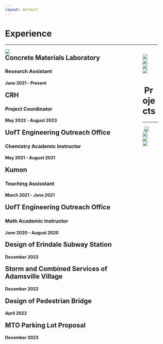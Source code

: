 ```yaml
---
layout: default
---
```

<style>
  details > summary { 
    cursor: pointer;
    list-style: none;
  }

  h2 {
    display: inline; 
  }
  
  .summary-chevron-up,
	.summary-chevron-down {
		pointer-events: none;
    position: absolute;
		background: #ffffff;
    right: 2em;
    z-index: 9;

		svg {
			display: block;
		}
	}

  .innerl {
    float: left;
    width: 90%;
    position: relative;
  }

  .innerr {
    float: left;
    width: 1%;
    position: relative;
  }

  .text {
    padding-top: 5em;
    display: block;
  }

  .on-top {
    z-index: 10;
  }

  
</style>

# Experience

---
<!-- CIMLAB -->
<div class="row">
  <div class="columnl">
    <a rel="noreferrer noopener" target="_blank" href="https://civmin.utoronto.ca/home/about-us/directory/professors/professor-karl-peterson/"><img src="/assets/img/uoft.png" 
    class="thumbnail"/></a>
  </div>
  <details class="columnr">
    <summary>
      <div class="innerl">
        <h2>Concrete Materials Laboratory</h2>
        <h3>Research Assistant</h3>
        <h4>June 2021 - Present</h4>
      </div>
      <div class="innerr">
        <div class="summary-chevron-up">
          <svg xmlns="http://www.w3.org/2000/svg" width="24" height="24" viewBox="0 0 24 24" fill="none" stroke="currentColor" stroke-width="2" stroke-linecap="round" stroke-linejoin="round" class="feather feather-chevron-down"><polyline points="6 9 12 15 18 9"></polyline></svg>
        </div>
      </div>
    </summary>
    <div class="innerr">
      <div class="summary-chevron-down on-top">
        <svg xmlns="http://www.w3.org/2000/svg" width="24" height="24" viewBox="0 0 24 24" fill="none" stroke="currentColor" stroke-width="2" stroke-linecap="round" stroke-linejoin="round" class="feather feather-chevron-up"><polyline points="18 15 12 9 6 15"></polyline></svg>
      </div>
    </div>
    <div class="text">
      <ul>
        <li>Working on a decentralized market-based task allocation algorithm to optimize trajectory planning
        for <b>heterogeneous Multi-Robot Systems</b> while leveraging a dynamic probabilistic lost person's model at Professor Beno Benhabib's Computer Integrated Manufacturing Lab (CIMLab).</li>
      </ul>
    </div>
  </details>
</div>

<!-- CRH -->
<div class="row">
  <div class="columnl">
    <a rel="noreferrer noopener" target="_blank" href="https://www.crh.com/"><img src="/assets/img/crh.png" 
    class="thumbnail"/></a>
  </div>
  <details class="columnr">
    <summary>
      <div class="innerl">
        <h2>CRH</h2>
        <h3>Project Coordinator</h3>
        <h4>May 2022 - August 2023</h4>
      </div>
      <div class="innerr">
        <div class="summary-chevron-up">
          <svg xmlns="http://www.w3.org/2000/svg" width="24" height="24" viewBox="0 0 24 24" fill="none" stroke="currentColor" stroke-width="2" stroke-linecap="round" stroke-linejoin="round" class="feather feather-chevron-down"><polyline points="6 9 12 15 18 9"></polyline></svg>
        </div>
      </div>
    </summary>
    <div class="innerr">
      <div class="summary-chevron-down on-top">
        <svg xmlns="http://www.w3.org/2000/svg" width="24" height="24" viewBox="0 0 24 24" fill="none" stroke="currentColor" stroke-width="2" stroke-linecap="round" stroke-linejoin="round" class="feather feather-chevron-up"><polyline points="18 15 12 9 6 15"></polyline></svg>
      </div>
    </div>
    <div class="text">
      <ul>
        <li>Setup and executed stressful memory tests and performed careful <b>GDDR6</b> chip tuning from multiple memory vendors based on a deep analysis of characterization results. </li>
      </ul>
    </div>
  </details>
</div>


<!-- Academic Instructor -->
<div class="row">
  <div class="columnl">
    <a rel="noreferrer noopener" target="_blank" href="https://outreach.engineering.utoronto.ca/"><img src="/assets/img/uoft.png" 
    class="thumbnail"/></a>
  </div>
  <details class="columnr">
    <summary>
      <div class="innerl">
        <h2>UofT Engineering Outreach Office</h2>
        <h3>Chemistry Academic Instructor</h3>
        <h4>May 2021 - August 2021</h4>
      </div>
      <div class="innerr">
        <div class="summary-chevron-up">
          <svg xmlns="http://www.w3.org/2000/svg" width="24" height="24" viewBox="0 0 24 24" fill="none" stroke="currentColor" stroke-width="2" stroke-linecap="round" stroke-linejoin="round" class="feather feather-chevron-down"><polyline points="6 9 12 15 18 9"></polyline></svg>
        </div>
      </div>
    </summary>
    <div class="innerr">
      <div class="summary-chevron-down on-top">
        <svg xmlns="http://www.w3.org/2000/svg" width="24" height="24" viewBox="0 0 24 24" fill="none" stroke="currentColor" stroke-width="2" stroke-linecap="round" stroke-linejoin="round" class="feather feather-chevron-up"><polyline points="18 15 12 9 6 15"></polyline></svg>
      </div>
    </div>
    <div class="text">
      <ul>
        <li>Led multiple client engagements, successfully secured an enterprise client contract worth over <b>35,000 CAD</b> for API documentation & developer environment solutions tailored to enhance <b>developer workflows</b> & <b>client engagement</b>.</li>
        <li>Steered Typebrite to specialize in transforming raw APIs into engaging documentation using <b>Large Language Models</b> and git styled <b>developer workflows</b> and collaborative documentation generation.</li>
      </ul>
    </div>
  </details>
</div>




<!-- Kumon -->
<div class="row">
  <div class="columnl">
    <a rel="noreferrer noopener" target="_blank" href="https://www.kumon.com/ca-en/"><img src="/assets/img/kumon.png" 
    class="thumbnail"/></a>
  </div>
  <details class="columnr">
    <summary>
      <div class="innerl">
        <h2>Kumon</h2>
        <h3>Teaching Assisstant</h3>
        <h4>March 2021 - June 2021</h4>
      </div>
      <div class="innerr">
        <div class="summary-chevron-up">
          <svg xmlns="http://www.w3.org/2000/svg" width="24" height="24" viewBox="0 0 24 24" fill="none" stroke="currentColor" stroke-width="2" stroke-linecap="round" stroke-linejoin="round" class="feather feather-chevron-down"><polyline points="6 9 12 15 18 9"></polyline></svg>
        </div>
      </div>
    </summary>
    <div class="innerr">
      <div class="summary-chevron-down on-top">
        <svg xmlns="http://www.w3.org/2000/svg" width="24" height="24" viewBox="0 0 24 24" fill="none" stroke="currentColor" stroke-width="2" stroke-linecap="round" stroke-linejoin="round" class="feather feather-chevron-up"><polyline points="18 15 12 9 6 15"></polyline></svg>
      </div>
    </div>
    <div class="text">
      <ul>
        <li>Developed a noise modelling technique for the car’s camera by building a custom <b>Generative Adversarial Network (GAN)</b> to accurately map from noisy images to clean images via a <b>Denoising Convolutional Neural Network (DnCNN)</b></li>
      </ul>
    </div>
  </details>
</div>

<!-- Academic Instructor -->
<div class="row">
  <div class="columnl">
    <a rel="noreferrer noopener" target="_blank" href="https://outreach.engineering.utoronto.ca/"><img src="/assets/img/uoft.png" 
    class="thumbnail"/></a>
  </div>
  <details class="columnr">
    <summary>
      <div class="innerl">
        <h2>UofT Engineering Outreach Office</h2>
        <h3>Math Academic Instructor</h3>
        <h4>June 2020 - August 2020</h4>
      </div>
      <div class="innerr">
        <div class="summary-chevron-up">
          <svg xmlns="http://www.w3.org/2000/svg" width="24" height="24" viewBox="0 0 24 24" fill="none" stroke="currentColor" stroke-width="2" stroke-linecap="round" stroke-linejoin="round" class="feather feather-chevron-down"><polyline points="6 9 12 15 18 9"></polyline></svg>
        </div>
      </div>
    </summary>
    <div class="innerr">
      <div class="summary-chevron-down on-top">
        <svg xmlns="http://www.w3.org/2000/svg" width="24" height="24" viewBox="0 0 24 24" fill="none" stroke="currentColor" stroke-width="2" stroke-linecap="round" stroke-linejoin="round" class="feather feather-chevron-up"><polyline points="18 15 12 9 6 15"></polyline></svg>
      </div>
    </div>
    <div class="text">
      <ul>
        <li>Led multiple client engagements, successfully secured an enterprise client contract worth over <b>35,000 CAD</b> for API documentation & developer environment solutions tailored to enhance <b>developer workflows</b> & <b>client engagement</b>.</li>
      </ul>
    </div>
  </details>
</div>

# Projects

---

<!-- Design of Erindale Subway Station -->
<div class="row">
  <div class="columnl">
    <a rel="noreferrer noopener" target="_blank" href="/AMI_BloodClotDetection/FinalReport.pdf"><img src="/assets/img/BrainBlankAMI.png" 
    class="thumbnail"/></a>
  </div>
  <details class="columnr">
    <summary>
      <div class="innerl">
        <h2>Design of Erindale Subway Station</h2>
        <h4>December 2023</h4>
      </div>
      <div class="innerr">
        <div class="summary-chevron-up">
          <svg xmlns="http://www.w3.org/2000/svg" width="24" height="24" viewBox="0 0 24 24" fill="none" stroke="currentColor" stroke-width="2" stroke-linecap="round" stroke-linejoin="round" class="feather feather-chevron-down"><polyline points="6 9 12 15 18 9"></polyline></svg>
        </div>
      </div>
    </summary>
    <div class="innerr">
      <div class="summary-chevron-down on-top">
        <svg xmlns="http://www.w3.org/2000/svg" width="24" height="24" viewBox="0 0 24 24" fill="none" stroke="currentColor" stroke-width="2" stroke-linecap="round" stroke-linejoin="round" class="feather feather-chevron-up"><polyline points="18 15 12 9 6 15"></polyline></svg>
      </div>
    </div>
    <div class="text">
      <ul>
        <li>Lead a team of 4 to assess site characterization, problem definition, cost estimation, build timeline for station construction, create CAD drawings with dimensions that align with city standards, and use Plaxis 2D to model</li>
        <li><a rel="noreferrer noopener" target="_blank" href="/AMI_BloodClotDetection/FinalReport.pdf"><b>View Project</b></a></li>
      </ul>
    </div>
  </details>
</div>


<!-- Water -->
<div class="row">
  <div class="columnl">
    <a rel="noreferrer noopener" target="_blank" href="/recycleRight/RecylceRight.pdf"><img src="/assets/img/recycleRight.png" 
    class="thumbnail"/></a>
  </div>
  <details class="columnr">
    <summary>
      <div class="innerl">
        <h2>Storm and Combined Services of Adamsville Village</h2>
        <h4>December 2022</h4>
      </div>
      <div class="innerr">
        <div class="summary-chevron-up">
          <svg xmlns="http://www.w3.org/2000/svg" width="24" height="24" viewBox="0 0 24 24" fill="none" stroke="currentColor" stroke-width="2" stroke-linecap="round" stroke-linejoin="round" class="feather feather-chevron-down"><polyline points="6 9 12 15 18 9"></polyline></svg>
        </div>
      </div>
    </summary>
    <div class="innerr">
      <div class="summary-chevron-down on-top">
        <svg xmlns="http://www.w3.org/2000/svg" width="24" height="24" viewBox="0 0 24 24" fill="none" stroke="currentColor" stroke-width="2" stroke-linecap="round" stroke-linejoin="round" class="feather feather-chevron-up"><polyline points="18 15 12 9 6 15"></polyline></svg>
      </div>
    </div>
    <div class="text">
      <ul>
        <li>With a focus on construction engineering and management, the project focuses on site planning, equipement selection and productivity, and decision making. Involves quantifying and cost estimating for earthwork, paving, lighting system, while adhering to all safety standards.</li>
        <li><a rel="noreferrer noopener" target="_blank" href="/recycleRight/RecylceRight.pdf"><b>View Project</b></a></li>
      </ul>
    </div>
  </details>
</div>


<!-- Reinforced concrete -->
<div class="row">
  <div class="columnl">
    <a rel="noreferrer noopener" target="_blank" href="/stockMarketPrediction/stockMarketPrediction.pdf"><img src="/assets/img/stockPred.png" 
    class="thumbnail"/></a>
  </div>
  <details class="columnr">
    <summary>
      <div class="innerl">
        <h2>Design of Pedestrian Bridge</h2>
        <!-- <h3>Squash Colt</h3> -->
        <h4>April 2022</h4>
      </div>
      <div class="innerr">
        <div class="summary-chevron-up">
          <svg xmlns="http://www.w3.org/2000/svg" width="24" height="24" viewBox="0 0 24 24" fill="none" stroke="currentColor" stroke-width="2" stroke-linecap="round" stroke-linejoin="round" class="feather feather-chevron-down"><polyline points="6 9 12 15 18 9"></polyline></svg>
        </div>
      </div>
    </summary>
    <div class="innerr">
      <div class="summary-chevron-down on-top">
        <svg xmlns="http://www.w3.org/2000/svg" width="24" height="24" viewBox="0 0 24 24" fill="none" stroke="currentColor" stroke-width="2" stroke-linecap="round" stroke-linejoin="round" class="feather feather-chevron-up"><polyline points="18 15 12 9 6 15"></polyline></svg>
      </div>
    </div>
    <div class="text">
      <ul>
        <li>Achieved notable success by reading the <b>#8</b> rank in Pakistan in the <b>BU15</b> category as a competitive squash player.</li>
        <li><a rel="noreferrer noopener" target="_blank" href="/stockMarketPrediction/stockMarketPrediction.pdf"><b>View Project</b></a></li>
      </ul>
    </div>
  </details>
</div>


<!-- Construction Eng -->
<div class="row">
  <div class="columnl">
    <a rel="noreferrer noopener" target="_blank" href="/InvasiveDuctalCarcinoma/APS360_IDC_Report.pdf"><img src="/assets/img/IDC.png" 
    class="thumbnail"/></a>
  </div>
  <details class="columnr">
    <summary>
      <div class="innerl">
        <h2>MTO Parking Lot Proposal</h2>
        <!-- <h3>Squash Colt</h3> -->
        <h4>December 2023</h4>
      </div>
      <div class="innerr">
        <div class="summary-chevron-up">
          <svg xmlns="http://www.w3.org/2000/svg" width="24" height="24" viewBox="0 0 24 24" fill="none" stroke="currentColor" stroke-width="2" stroke-linecap="round" stroke-linejoin="round" class="feather feather-chevron-down"><polyline points="6 9 12 15 18 9"></polyline></svg>
        </div>
      </div>
    </summary>
    <div class="innerr">
      <div class="summary-chevron-down on-top">
        <svg xmlns="http://www.w3.org/2000/svg" width="24" height="24" viewBox="0 0 24 24" fill="none" stroke="currentColor" stroke-width="2" stroke-linecap="round" stroke-linejoin="round" class="feather feather-chevron-up"><polyline points="18 15 12 9 6 15"></polyline></svg>
      </div>
    </div>
    <div class="text">
      <ul>
        <li>Achieved notable success by reading the <b>#8</b> rank in Pakistan in the <b>BU15</b> category as a competitive squash player.</li>
        <li><a rel="noreferrer noopener" target="_blank" href="/InvasiveDuctalCarcinoma/APS360_IDC_Report.pdf"><b>View Project</b></a></li>
      </ul>
    </div>
  </details>
</div>
